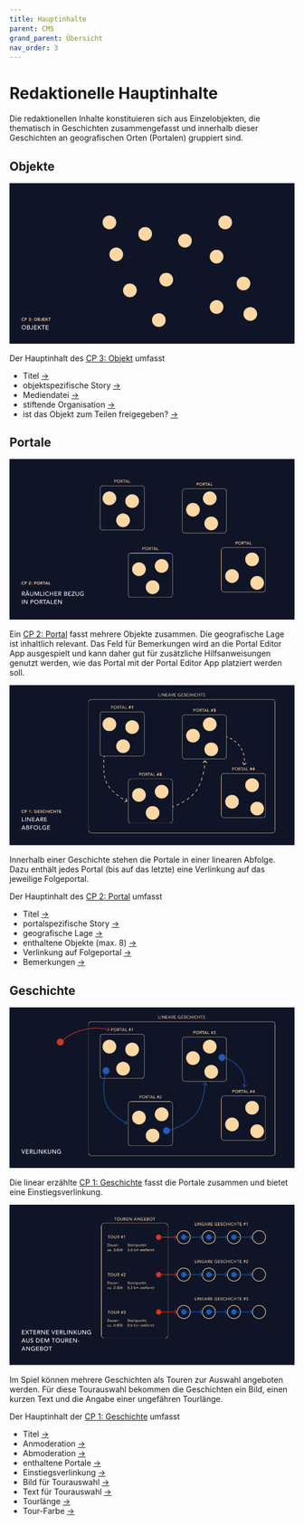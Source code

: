 ```yaml
---
title: Hauptinhalte
parent: CMS
grand_parent: Übersicht
nav_order: 3
---
```


# Redaktionelle Hauptinhalte

Die redaktionellen Inhalte konstituieren sich aus Einzelobjekten, die thematisch in Geschichten zusammengefasst und innerhalb dieser Geschichten an geografischen Orten (Portalen) gruppiert sind.

## Objekte

![Objekte](/img/content-structure-1.png)

Der Hauptinhalt des [CP 3: Objekt](2.2-cms-struktur.html#cp-3-objekt) umfasst

- Titel [&#8594;](https://ekkip.github.io/zwanzig-ar-doc/2.2-cms-struktur.html#titel-text-2)
- objektspezifische Story [&#8594;](https://ekkip.github.io/zwanzig-ar-doc/2.2-cms-struktur.html#objektspezifische-story-textobjekt)
- Mediendatei [&#8594;](https://ekkip.github.io/zwanzig-ar-doc/2.2-cms-struktur.html#media-contentful-media-asset-mult)
- stiftende Organisation [&#8594;](https://ekkip.github.io/zwanzig-ar-doc/2.2-cms-struktur.html#stiftende-organisation-cp-5-institution)
- ist das Objekt zum Teilen freigegeben?  [&#8594;](https://ekkip.github.io/zwanzig-ar-doc/2.2-cms-struktur.html#zum-teilen-freigegeben-janein)

## Portale

![Portale](/img/content-structure-2.png)

Ein [CP 2: Portal](2.2-cms-struktur.html#cp-2-portal) fasst mehrere Objekte zusammen. Die geografische Lage ist inhaltlich relevant. Das Feld für Bemerkungen wird an die Portal Editor App ausgespielt und kann daher gut für zusätzliche Hilfsanweisungen genutzt werden, wie das Portal mit der Portal Editor App platziert werden soll.

![Portalabfolge](/img/content-structure-3.png)

Innerhalb einer Geschichte stehen die Portale in einer linearen Abfolge. Dazu enthält jedes Portal (bis auf das letzte) eine Verlinkung auf das jeweilige Folgeportal.

Der Hauptinhalt des [CP 2: Portal](2.2-cms-struktur.html#cp-2-portal) umfasst

- Titel [&#8594;](https://ekkip.github.io/zwanzig-ar-doc/2.2-cms-struktur.html#titel-text-1)
- portalspezifische Story [&#8594;](https://ekkip.github.io/zwanzig-ar-doc/2.2-cms-struktur.html#portalspezifische-story-textobjekt)
- geografische Lage [&#8594;](https://ekkip.github.io/zwanzig-ar-doc/2.2-cms-struktur.html#standort-gps-location)
- enthaltene Objekte (max. 8) [&#8594;](https://ekkip.github.io/zwanzig-ar-doc/2.2-cms-struktur.html#objekte-cp-3-objekt-mult)
- Verlinkung auf Folgeportal [&#8594;](https://ekkip.github.io/zwanzig-ar-doc/2.2-cms-struktur.html#linkobjekttyp-linkobjekttyp)
- Bemerkungen [&#8594;](https://ekkip.github.io/zwanzig-ar-doc/2.2-cms-struktur.html#bemerkungen-text)

## Geschichte

![Verlinkte Geschichte](/img/content-structure-4.png)

Die linear erzählte [CP 1: Geschichte](2.2-cms-struktur.html#cp-1-geschichte) fasst die Portale zusammen und bietet eine Einstiegsverlinkung.

![Tourangebot](/img/content-structure-8.png)

Im Spiel können mehrere Geschichten als Touren zur Auswahl angeboten werden. Für diese Tourauswahl bekommen die Geschichten ein Bild, einen kurzen Text und die Angabe einer ungefähren Tourlänge.

Der Hauptinhalt der [CP 1: Geschichte](2.2-cms-struktur.html#cp-1-geschichte) umfasst

- Titel [&#8594;](https://ekkip.github.io/zwanzig-ar-doc/2.2-cms-struktur.html#titel-text)
- Anmoderation [&#8594;](https://ekkip.github.io/zwanzig-ar-doc/2.2-cms-struktur.html#anmoderation-textobjekt)
- Abmoderation [&#8594;](https://ekkip.github.io/zwanzig-ar-doc/2.2-cms-struktur.html#abmoderation-textobjekt)
- enthaltene Portale [&#8594;](https://ekkip.github.io/zwanzig-ar-doc/2.2-cms-struktur.html#portale-cp-2-portal-mult)
- Einstiegsverlinkung [&#8594;](https://ekkip.github.io/zwanzig-ar-doc/2.2-cms-struktur.html#einstiegs-linkobjekttyp-linkobjekttyp)
- Bild für Tourauswahl [&#8594;](https://ekkip.github.io/zwanzig-ar-doc/2.2-cms-struktur.html#bild-für-tourauswahl-contentful-media-asset)
- Text für Tourauswahl [&#8594;](https://ekkip.github.io/zwanzig-ar-doc/2.2-cms-struktur.html#text-für-tourauswahl-text)
- Tourlänge [&#8594;](https://ekkip.github.io/zwanzig-ar-doc/2.2-cms-struktur.html#tourlänge-zahl)
- Tour-Farbe [&#8594;](https://ekkip.github.io/zwanzig-ar-doc/2.2-cms-struktur.html#farbe-tour-farbe)
